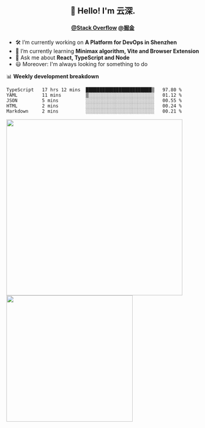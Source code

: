 <h2 align="center">👋 Hello! I'm 云深.</h2>

<h4 align="center"><a href="https://stackoverflow.com/users/8335317/theprimone">@Stack Overflow</a> <a href="https://juejin.cn/user/2752832849055864">@掘金</a></h4>

- 🛠 I’m currently working on **A Platform for DevOps in Shenzhen**
- 🚀 I’m currently learning **Minimax algorithm, Vite and Browser Extension**
- 💬 Ask me about **React, TypeScript and Node**
- 😃 Moreover: I'm always looking for something to do

📊 **Weekly development breakdown**

<!--START_SECTION:waka-->
```text
TypeScript   17 hrs 12 mins  ████████████████████████▒   97.80 % 
YAML         11 mins         ▒░░░░░░░░░░░░░░░░░░░░░░░░   01.12 % 
JSON         5 mins          ░░░░░░░░░░░░░░░░░░░░░░░░░   00.55 % 
HTML         2 mins          ░░░░░░░░░░░░░░░░░░░░░░░░░   00.24 % 
Markdown     2 mins          ░░░░░░░░░░░░░░░░░░░░░░░░░   00.21 % 
```
<!--END_SECTION:waka-->

<p>
<img align="left" width="460" src="https://github-readme-stats.vercel.app/api?username=theprimone&custom_title=Yuns's Github Stats&theme=graywhite&hide_border=true&disable_animations=true"/> <img align="left" width="330" src="https://github-readme-stats.vercel.app/api/top-langs/?username=theprimone&layout=compact&theme=graywhite&hide_border=true"/>
</p>
